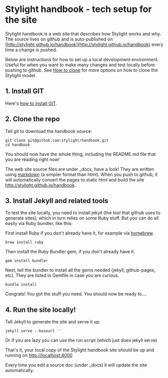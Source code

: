 # Stylight handbook - tech setup for the site

Stylight handbook is a web site that describes how Stylight works and why. The source lives on github and is auto-published on [http://stylight.github.io/handbook](http://stylight.github.io/handbook) every time a change is pushed.

Below are instructions for how to set up a local development environment. Useful for when you want to make many changes and test locally before pushing to github. See [How to clone](http://stylight.github.io/handbook/docs/how-to-copy.html) for more options on how to clone the Stylight model.


## 1. Install GIT

Here's [how to install GIT](http://git-scm.com/book/en/v2/Getting-Started-Installing-Git).

## 2. Clone the repo

Tell git to download the handbook source:

    git clone git@github.com:stylight/handbook.git
    cd handbook

You should now have the whole thing, including the README.md file that you are reading right now!

The web site source files are under _docs, have a look! They are written using [markdown](http://daringfireball.net/projects/markdown/syntax) (a simpler format than html). When you push to github, it will automatically convert the pages to static html and build the site http://stylight.github.io/handbook.

## 3. Install Jekyll and related tools

To test the site locally, you need to install jekyll (the tool that github uses to generate sites), which in turn relies on some Ruby stuff. But you can do all easily via Ruby bundler, like this:

First install Ruby if you don't already have it, for example via [homebrew](http://brew.sh).

    brew install ruby

Then install the Ruby Bundler gem, if you don't already have it.

    gem install bundler

Next, tell the bundler to install all the gems needed (jekyll, github-pages, etc). They are listed in Gemfile in case you are curious.

	bundle install

Congrats! You got the stuff you need. You should now be ready to....

## 4. Run the site locally!

Tell Jekyll to generate the site and serve it up:

    jekyll serve --baseurl ''

Or if you are lazy you can use the run script (which just does jekyll serve)

That's it, your local copy of the Stylight handbook site should be up and running on
[http://localhost:4000](http://localhost:4000)

Every time you edit a source doc (under _docs) it will update the site automatically.
